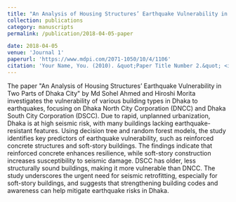 ```yaml
---
title: "An Analysis of Housing Structures’ Earthquake Vulnerability in Two Parts of Dhaka City"
collection: publications
category: manuscripts
permalink: /publication/2018-04-05-paper

date: 2018-04-05
venue: 'Journal 1'
paperurl: 'https://www.mdpi.com/2071-1050/10/4/1106'
citation: 'Your Name, You. (2010). &quot;Paper Title Number 2.&quot; <i>Journal 1</i>. 1(2).'
---
```


The paper "An Analysis of Housing Structures’ Earthquake Vulnerability in Two Parts of Dhaka City" by Md Sohel Ahmed and Hiroshi Morita investigates the vulnerability of various building types in Dhaka to earthquakes, focusing on Dhaka North City Corporation (DNCC) and Dhaka South City Corporation (DSCC). Due to rapid, unplanned urbanization, Dhaka is at high seismic risk, with many buildings lacking earthquake-resistant features. Using decision tree and random forest models, the study identifies key predictors of earthquake vulnerability, such as reinforced concrete structures and soft-story buildings. The findings indicate that reinforced concrete enhances resilience, while soft-story construction increases susceptibility to seismic damage. DSCC has older, less structurally sound buildings, making it more vulnerable than DNCC. The study underscores the urgent need for seismic retrofitting, especially for soft-story buildings, and suggests that strengthening building codes and awareness can help mitigate earthquake risks in Dhaka.
